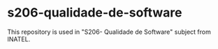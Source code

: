 # s206-qualidade-de-software
This repository is used in "S206- Qualidade de Software" subject from INATEL.
